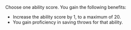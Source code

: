 Choose one ability score. You gain the following benefits:

-   Increase the ability score by 1, to a maximum of 20.
-   You gain proficiency in saving throws for that ability.